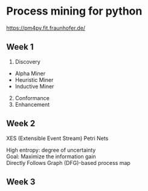 # Process mining for python

https://pm4py.fit.fraunhofer.de/
## Week 1
1. Discovery
- Alpha Miner
- Heuristic Miner
- Inductive Miner
2. Conformance
3. Enhancement
## Week 2
XES (Extensible Event Stream)
Petri Nets

   
High entropy: degree of uncertainty   
Goal: Maximize the information gain    
Directly Follows Graph (DFG)-based process map

## Week 3
